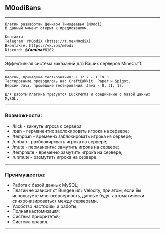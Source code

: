 M0odiBans
---
---
```
Плагин разработан Денисом Тимофеевым (M0odi).
В данный момент открыт к предложениям.

Контакты:
Telegram: @M0odiX (https://t.me/M0odiX)
Вконтакте: https://vk.com/m0odi
Discord: @𝙆𝙖𝙢𝙞𝙣𝙖#6102
```
---
Эффективная система наказаний для Ваших серверов MineCraft.

---
```
Версии, прошедшие тестирования: 1.12.2 - 1.19.3.
Тестирование проводилось на: CraftBukkit, Paper и Spigot.
Версии Java, прошедшие тестирования: Java - 8, 11, 17.

Для работы плагина требуется LuckPerms и соединение с базой данных MySQL.
```
---
### Возможности:
* /kick - кикнуть игрока с сервера;
* /ban - перманентно заблокировать игрока на сервере;
* /tempban - временно заблокировать игрока на сервере;
* /unban - разблокировать игрока на сервере;
* /mute - перманентно замутить игрока на сервере;
* /tempmute - временно замутить игрока на сервере;
* /unmute - размутить игрока на сервере.
---
### Преимущества:
* Работа с базой данных MySQL;
* Плагин не зависит от Bungee или Velocity, при этом, если Вы используете многосерверность, данные будут автоматически синхронизироваться между серверами.
* Удобство настройки и работы;
* Полная кастомизация;
* Система приоритетов;
* Система правил.
---